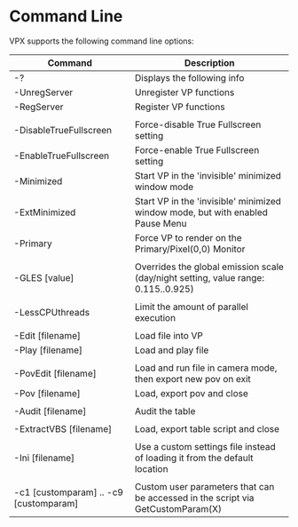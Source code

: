 # Command Line

VPX supports the following command line options:

| Command | Description |
| --- | - |
| -? | Displays the following info |
| -UnregServer   | Unregister VP functions |
| -RegServer     | Register VP functions |
| | |
| -DisableTrueFullscreen   | Force-disable True Fullscreen setting |
| -EnableTrueFullscreen    | Force-enable True Fullscreen setting |
| -Minimized               | Start VP in the 'invisible' minimized window mode |
| -ExtMinimized            | Start VP in the 'invisible' minimized window mode, but with enabled Pause Menu |
| -Primary                 | Force VP to render on the Primary/Pixel(0,0) Monitor |
| | |
| -GLES [value]            | Overrides the global emission scale (day/night setting, value range: 0.115..0.925) |
| | |
| -LessCPUthreads          | Limit the amount of parallel execution |
| | |
| -Edit [filename]         | Load file into VP |
| -Play [filename]         | Load and play file |
| | |
| -PovEdit [filename]      | Load and run file in camera mode, then export new pov on exit |
| -Pov [filename]          | Load, export pov and close |
| | |
| -Audit [filename]        | Audit the table |
| | |
| -ExtractVBS [filename]   | Load, export table script and close |
| | |
| -Ini [filename]          | Use a custom settings file instead of loading it from the default location |
| | |
| -c1 [customparam] .. -c9 [customparam]   | Custom user parameters that can be accessed in the script via GetCustomParam(X) |
